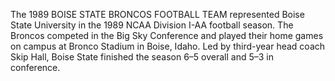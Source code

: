 The 1989 BOISE STATE BRONCOS FOOTBALL TEAM represented Boise State University in the 1989 NCAA Division I-AA football season. The Broncos competed in the Big Sky Conference and played their home games on campus at Bronco Stadium in Boise, Idaho. Led by third-year head coach Skip Hall, Boise State finished the season 6–5 overall and 5–3 in conference.
